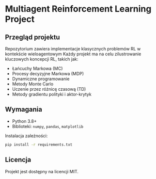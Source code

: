 # Multiagent Reinforcement Learning Project

## Przegląd projektu
Repozytorium zawiera implementacje klasycznych problemów RL w kontekście wieloagentowym
Każdy projekt ma na celu zilustrowanie kluczowych koncepcji RL, takich jak:

- Łańcuchy Markowa (MC)
- Procesy decyzyjne Markowa (MDP)
- Dynamiczne programowanie
- Metody Monte Carlo
- Uczenie przez różnicę czasową (TD)
- Metody gradientu polityki i aktor-krytyk

## Wymagania

- Python 3.8+
- Biblioteki: `numpy`, `pandas`, `matplotlib`

Instalacja zależności:

```bash
pip install -r requirements.txt
```

## Licencja
Projekt jest dostępny na licencji MIT.
